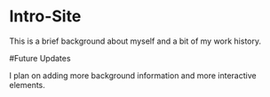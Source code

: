 # Intro-Site

This is a brief background about myself and a bit of my work history.

#Future Updates

I plan on adding more background information and more interactive elements.
